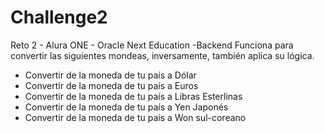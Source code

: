 # Challenge2
Reto 2 - Alura ONE - Oracle Next Education -Backend
Funciona para convertir las siguientes mondeas, inversamente, también aplica su lógica.
 - Convertir de la moneda de tu país a Dólar
 - Convertir de la moneda de tu país  a Euros
 - Convertir de la moneda de tu país  a Libras Esterlinas
 - Convertir de la moneda de tu país  a Yen Japonés
 - Convertir de la moneda de tu país  a Won sul-coreano
